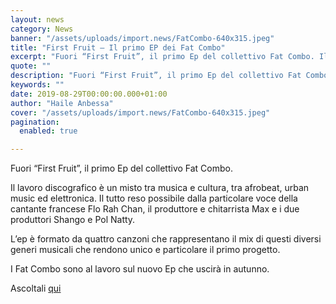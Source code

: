 ```yaml
---
layout: news
category: News
banner: "/assets/uploads/import.news/FatCombo-640x315.jpeg"
title: "First Fruit – Il primo EP dei Fat Combo"
excerpt: "Fuori “First Fruit”, il primo Ep del collettivo Fat Combo. Il lavoro discografico è un misto tra musica e cultura, tra afrobeat, urban music ed elettronica. Il tutto reso possibile dalla particolare voce della cantante francese Flo Rah Chan, il produttore e chitarrista Max e i due produttori Shango e Pol Natty. L’ep è formato [&hellip"
quote: ""
description: "Fuori “First Fruit”, il primo Ep del collettivo Fat Combo. Il lavoro discografico è un misto tra musica e cultura, tra afrobeat, urban music ed elettronica. Il tutto reso possibile dalla particolare voce della cantante francese Flo Rah Chan, il produttore e chitarrista Max e i due produttori Shango e Pol Natty. L’ep è formato [&hellip"
keywords: ""
date: 2019-08-29T00:00:00.000+01:00
author: "Haile Anbessa"
cover: "/assets/uploads/import.news/FatCombo-640x315.jpeg"
pagination:
  enabled: true

---
```


Fuori “First Fruit”, il primo Ep del collettivo Fat Combo.

Il lavoro discografico è un misto tra musica e cultura, tra afrobeat, urban music ed elettronica. Il tutto reso possibile dalla particolare voce della cantante francese Flo Rah Chan, il produttore e chitarrista Max e i due produttori Shango e Pol Natty.

L’ep è formato da quattro canzoni che rappresentano il mix di questi diversi generi musicali che rendono unico e particolare il primo progetto.

I Fat Combo sono al lavoro sul nuovo Ep che uscirà in autunno.

Ascoltali [qui](https://soundcloud.com/three-hands-records/sets/fat-combo%5Ffirst-fruit)